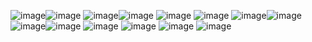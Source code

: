 ![image](https://github.com/user-attachments/assets/23d1644a-f304-4a70-acb6-3fdd78348c4b)![image](https://github.com/user-attachments/assets/3372a536-b5e9-4951-87fb-cbf6f2e6b5d7)
![image](https://github.com/user-attachments/assets/cb8ebaa4-a735-4609-beba-0ac5d1e6d6f2)![image](https://github.com/user-attachments/assets/603cd4f7-5c59-4ddd-9086-839997278940)
![image](https://github.com/user-attachments/assets/a5666b7a-6685-4b5f-abfd-f0b53c2b9fc6)
![image](https://github.com/user-attachments/assets/51db7e01-530f-4777-b498-d275d0810acd)
![image](https://github.com/user-attachments/assets/0b46f77b-5510-4048-bcdf-d074add24a94)![image](https://github.com/user-attachments/assets/dc606001-6e72-4c15-a82e-05d90b094cb4)
![image](https://github.com/user-attachments/assets/d213f03a-61a1-48df-a3b3-5aa4598b345b)![image](https://github.com/user-attachments/assets/a2be031c-2106-4e2e-acd1-069550cac2a6)
![image](https://github.com/user-attachments/assets/9cf48824-2725-4360-a328-275728ac0acd)
![image](https://github.com/user-attachments/assets/c80f5b1d-3a99-4309-a808-57a1f7502127)
![image](https://github.com/user-attachments/assets/7bc06e64-3a2f-4357-bc93-0b28583563fb)
![image](https://github.com/user-attachments/assets/6bdabdea-d9e8-4d95-bf5a-e811728478ea)




